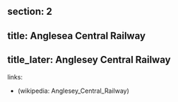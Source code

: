 section: 2
----
title: Anglesea Central Railway
----
title_later: Anglesey Central Railway
----
links:
- (wikipedia: Anglesey_Central_Railway)
